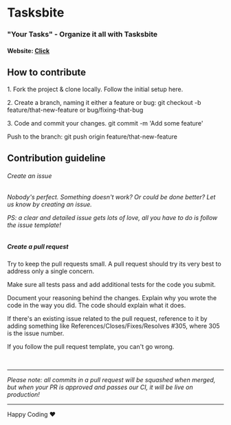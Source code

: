 # Tasksbite

### "Your Tasks" - Organize it all with Tasksbite

#### Website: <a href="https://tasksbite.herokuapp.com/">Click</a>

## How to contribute
<p>1. Fork the project & clone locally. Follow the initial setup here.</p>
<p>2. Create a branch, naming it either a feature or bug: git checkout -b feature/that-new-feature or bug/fixing-that-bug</p>
<p>3. Code and commit your changes. git commit -m 'Add some feature'</p>
<p>Push to the branch: git push origin feature/that-new-feature</p>

## Contribution guideline
<h6>  Create an issue<h6>
<p>   Nobody's perfect. Something doesn't work? Or could be done better? Let us know by creating an issue.</p>
<p>   PS: a clear and detailed issue gets lots of love, all you have to do is follow the issue template!</p>
<h5>  Create a pull request</h5>
<p>  Try to keep the pull requests small. A pull request should try its very best to address only a single concern.</p>
<p>  Make sure all tests pass and add additional tests for the code you submit.</p>
<p>  Document your reasoning behind the changes. Explain why you wrote the code in the way you did. The code should explain what it does.</p>
<p>  If there's an existing issue related to the pull request, reference to it by adding something like References/Closes/Fixes/Resolves #305, where 305 is the issue number. </p>
<p>  If you follow the pull request template, you can't go wrong.</p>
<br>
<hr>
<i> Please note: all commits in a pull request will be squashed when merged, but when your PR is approved and passes our CI, it will be live on production!</i>

<br>
<hr>
<p>Happy Coding ❤️</p>
